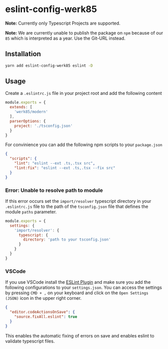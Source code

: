 # eslint-config-werk85

**Note:** Currently only Typescript Projects are supported.

**Note:** We are currently unable to publish the package on `npm` because of our `85` which is interpreted as a year. Use the Git-URL instead.

## Installation

```sh
yarn add eslint-config-werk85 eslint -D
```

## Usage

Create a `.eslintrc.js` file in your project root and add the following content

```js
module.exports = {
  extends: [
    'werk85/modern'
  ],
  parserOptions: {
    project: './tsconfig.json'
  }
}
```

For convinience you can add the following npm scripts to your `package.json`

```json
{
  "scripts": {
    "lint": "eslint --ext .ts,.tsx src",
    "lint:fix": "eslint --ext .ts,.tsx --fix src"
  }
}
```

### Error: Unable to resolve path to module

If this error occurs set the `import/resolver` typescript directory in your `.eslintrc.js` file to the path of the `tsconfig.json` file that defines the module `paths` parameter.

```js
module.exports = {
  settings: {
    'import/resolver': {
      typescript: {
        directory: 'path to your tsconfig.json'
      }
    }
  }
}
```

### VSCode

If you use VSCode install the [ESLint Plugin](https://marketplace.visualstudio.com/items?itemName=dbaeumer.vscode-eslint) and make sure you add the following configurations to your `settings.json`. You can access the settings by pressing `CMD + ,` on your keyboard and click on the `Open Settings (JSON)` icon in the upper right corner.

```json
{
  "editor.codeActionsOnSave": {
    "source.fixAll.eslint": true
  }
}
```

This enables the automatic fixing of errors on save and enables eslint to validate typescript files.
